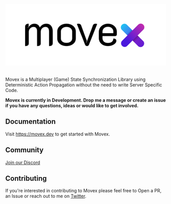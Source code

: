 <p align="center">

<picture>
  <source media="(prefers-color-scheme: dark)" srcset="./art/logo_b@2x">
  <img alt="Text changing depending on mode. Light: 'So light!' Dark: 'So dark!'" src="./art/logo_b_white@2x.png">
</picture>

 <a aria-label="License" href="https://github.com/movesthatmatter/movex/blob/main/LICENSE">
    <img alt="" src="https://img.shields.io/badge/license-MIT-green">
  </a>
<p>



Movex is a Multiplayer (Game) State Synchronization Library using Deterministic Action Propagation without the need to write Server Specific Code.

**Movex is currently in Development. Drop me a message or create an issue if you have any questions, ideas or would like to get involved.**

## Documentation

Visit https://movex.dev to get started with Movex.

## Community

[Join our Discord](https://discord.gg/N8k447EmBh)

## Contributing

If you're interested in contributing to Movex please feel free to Open a PR, an Issue or reach out to me on [Twitter](https://twitter.com/gctroia).